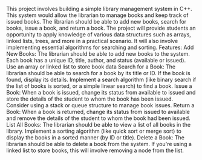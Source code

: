 This project involves building a simple library management system in C++. This system 
would allow the librarian to manage books and keep track of issued books. The librarian 
should be able to add new books, search for books, issue a book, and return a book. 
The project will provide students an opportunity to apply knowledge of various data structures 
such as arrays, linked lists, trees, and more in a practical scenario. It will also involve 
implementing essential algorithms for searching and sorting. 
Features: 
Add New Books: 
The librarian should be able to add new books to the system. Each book has a unique ID, title, 
author, and status (available or issued). 
Use an array or linked list to store book data 
Search for a Book: 
The librarian should be able to search for a book by its title or ID. If the book is found, display 
its details. 
Implement a search algorithm (like binary search if the list of books is sorted, or a simple 
linear search) to find a book. 
Issue a Book: 
When a book is issued, change its status from available to issued and store the details of the 
student to whom the book has been issued. 
Consider using a stack or queue structure to manage book issues. 
Return a Book: 
When a book is returned, change its status from issued to available and remove the details of 
the student to whom the book had been issued.
List All Books: 
The librarian should be able to view a list of all books in the library. 
Implement a sorting algorithm (like quick sort or merge sort) to display the books in a sorted 
manner (by ID or title). 
Delete a Book: 
The librarian should be able to delete a book from the system. 
If you're using a linked list to store books, this will involve removing a node from the list. 
